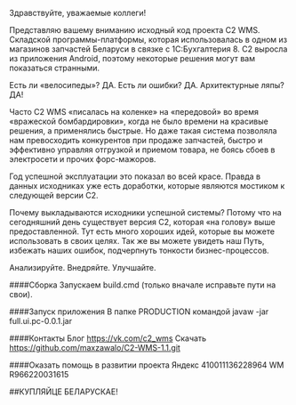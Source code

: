 Здравствуйте, уважаемые коллеги!

Представляю вашему вниманию исходный код проекта C2 WMS. Складской программы-платформы, которая использовалась в одном из магазинов запчастей Беларуси в связке с 1С:Бухгалтерия 8. C2 выросла из приложения Android, поэтому некоторые решения могут вам показаться странными.

Есть ли «велосипеды»? ДА. 
Есть ли ошибки? ДА. 
Архитектурные ляпы? ДА!

Часто C2 WMS «писалась на коленке» на «передовой» во время «вражеской бомбардировки», когда не было времени на красивые решения, а применялись быстрые.
Но даже такая система позволяла нам превосходить конкурентов при продаже запчастей, быстро и эффективно управляя отгрузкой и приемом товара, не боясь сбоев в электросети и прочих форс-мажоров. 

Год успешной эксплуатации это показал во всей красе.
Правда в данных исходниках уже есть доработки, которые являются мостиком к следующей версии C2.

Почему выкладываются исходники успешной системы?
Потому что на сегодняшний день существует версия C2, которая «на голову» выше предоставленной. Тут есть много хороших идей, которые вы можете использовать в своих целях.
Так же вы можете увидеть наш Путь, избежать наших ошибок, подчерпнуть тонкости бизнес-процессов. 

Анализируйте. Внедряйте. Улучшайте.

####Сборка
Запускаем build.cmd (только вначале исправьте пути на свои).

####Запуск приложения 
В папке PRODUCTION командой javaw -jar full.ui.pc-0.0.1.jar

####Контакты
Блог https://vk.com/c2_wms
Скачать https://github.com/maxzawalo/C2-WMS-1.1.git

####Оказать помощь в развитии проекта
Яндекс 410011136228964
WM R966220031615

##КУПЛЯЙЦЕ БЕЛАРУСКАЕ!
